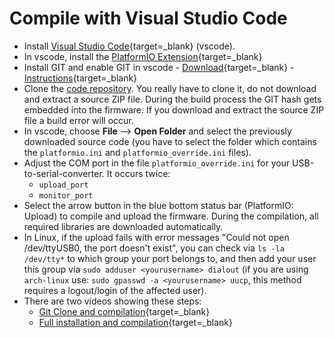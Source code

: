 # Compile with Visual Studio Code

* Install [Visual Studio Code](https://code.visualstudio.com/download){target=_blank} (vscode).
* In vscode, install the [PlatformIO
  Extension](https://marketplace.visualstudio.com/items?itemName=platformio.platformio-ide){target=_blank}
* Install GIT and enable GIT in vscode -
  [Download](https://git-scm.com/downloads/){target=_blank} -
  [Instructions](https://www.jcchouinard.com/install-git-in-vscode/){target=_blank}
* Clone the [code repository](https://github.com/helgeerbe/OpenDTU-OnBattery).
  You really have to clone it, do not download and extract a source ZIP file.
  During the build process the GIT hash gets embedded into the firmware. If you
  download and extract the source ZIP file a build error will occur.
* In vscode, choose **File** --> **Open Folder** and select the previously
  downloaded source code (you have to select the folder which contains the
  `platformio.ini` and `platformio_override.ini` files).
* Adjust the COM port in the file `platformio_override.ini` for your
  USB-to-serial-converter. It occurs twice:
    * `upload_port`
    * `monitor_port`
* Select the arrow button in the blue bottom status bar (PlatformIO: Upload) to
  compile and upload the firmware. During the compilation, all required
  libraries are downloaded automatically.
* In Linux, if the upload fails with error messages "Could not open
  /dev/ttyUSB0, the port doesn't exist", you can check via ```ls -la
  /dev/tty*``` to which group your port belongs to, and then add your user this
  group via ```sudo adduser <yourusername> dialout``` (if you are using
  ```arch-linux``` use: ```sudo gpasswd -a <yourusername> uucp```, this method
  requires a logout/login of the affected user).
* There are two videos showing these steps:
    * [Git Clone and compilation](https://youtu.be/9cA_esv3zeA){target=_blank}
    * [Full installation and compilation](https://youtu.be/xs6TqHn7QWM){target=_blank}
